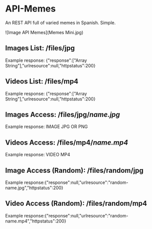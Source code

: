 # API-Memes
An REST API full of varied memes in Spanish. Simple.

![Image API Memes](Memes Mini.jpg)

## Images List: /files/jpg
Example response: {"response":["Array String"],"urlresource":null,"httpstatus":200}

## Videos List: /files/mp4
Example response: {"response":["Array String"],"urlresource":null,"httpstatus":200}

## Images Access: /files/jpg/*name.jpg*
Example response: IMAGE JPG OR PNG

## Videos Access: /files/mp4/*name.mp4*
Example response: VIDEO MP4

## Image Access (Random): /files/random/jpg
Example response:{"response":null,"urlresource":"random-name.jpg","httpstatus":200}

## Video Access (Random): /files/random/mp4
Example response:{"response":null,"urlresource":"random-name.mp4","httpstatus":200}

